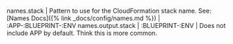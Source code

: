 names.stack | Pattern to use for the CloudFormation stack name. See: [Names Docs]({% link _docs/config/names.md %}) | :APP-:BLUEPRINT-:ENV
names.output.stack | :BLUEPRINT-:ENV | Does not include APP by default. Think this is more common.